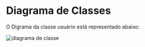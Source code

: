 # Diagrama de Classes

O Digrama da classe usuário está representado abaixo:

![diagrama de classe](https://user-images.githubusercontent.com/19656582/31918076-89526d0e-b839-11e7-923d-0dce5f8e7ecc.jpg)

